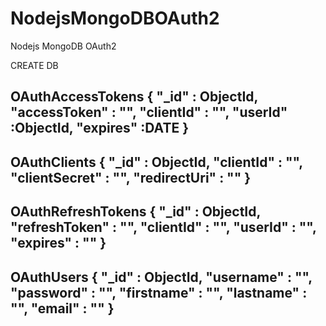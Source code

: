 # NodejsMongoDBOAuth2
Nodejs MongoDB OAuth2

CREATE DB

OAuthAccessTokens
{
    "_id" : ObjectId,
    "accessToken" : "",
    "clientId" : "",
    "userId" :ObjectId,
    "expires" :DATE 
}
---------------------------------
OAuthClients
{
    "_id" : ObjectId,
    "clientId" : "",
    "clientSecret" : "",
    "redirectUri" : ""
}
---------------------------------
OAuthRefreshTokens
{
    "_id" : ObjectId,
    "refreshToken" : "",
    "clientId" : "",
    "userId" : "",
    "expires" : ""
}
---------------------------------
OAuthUsers
{
    "_id" : ObjectId,
    "username" : "",
    "password" : "",
    "firstname" : "",
    "lastname" : "",
    "email" : ""
}
---------------------------------